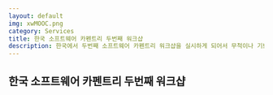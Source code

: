 ```yaml
---
layout: default
img: xwMOOC.png
category: Services
title: 한국 소프트웨어 카펜트리 두번째 워크샵
description: 한국에서 두번째 소프트웨어 카펜트리 워크샵을 실시하게 되어서 무척이나 기쁘게 생각합니다. 먼저 두번째 소프트웨어 카펜트리 워크샵 지원해주신 경기콘텐츠코리아랩에 감사드립니다. 이번 소프트웨어 카펜트리 워크샵은 다음 세가지 사항에 방점을 두었습니다.<ul> <li>콘텐츠 사업의 핵심 내용인 빅데이터 데이터과학 기반 기술, 특히 R 중심으로 교육을 Handson 실습으로 진행합니다. </li> <li> Kaist 김정호 박사님께서 소프트웨어 아키텍처 데이터과학 소프트웨어 중심 으로 주제로 특강이 포함되었습니다.</li> <li>통계적사고(Think Stats) 이론 교육도 일부 다룰 예정입니다.</li><li><strong>모집인원 및 비용 - 15명, 무료</strong> </li> <br> <a href="http://statkclee.github.io/2015-04-29-pangyo/"> 워크샵 웹사이트</a>
--- 
```

<h2>한국 소프트웨어 카펜트리 두번째 워크샵</h2>